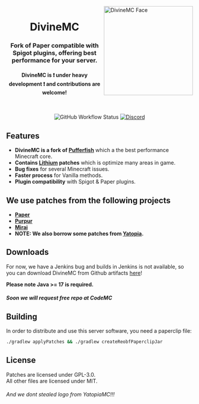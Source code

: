 <img src="https://cdn.bxteam.gq/divinemc-logo.png" height="240" alt="DivineMC Face" align="right">
<div align="center">
  <h1>DivineMC</h1>
  <h3>Fork of Paper compatible with Spigot plugins, offering best performance for your server.</h3>
  <h4>DivineMC is ❗ under heavy development ❗ and contributions are welcome!</h4>
  <br>
  
  ![GitHub Workflow Status](https://img.shields.io/github/workflow/status/DivineMC/DivineMC/Build?style=for-the-badge)
  [![Discord](https://img.shields.io/discord/1035686166403493898?color=5865F2&label=discord&style=for-the-badge)](https://discord.gg/PrKTKfR579)
</div>

## Features

- **DivineMC is a fork of [Pufferfish](https://github.com/pufferfish-gg/Pufferfish)** which a the best performance Minecraft core.
- **Contains [Lithium](https://github.com/CaffeineMC/lithium-fabric) patches** which is optimize many areas in game.
- **Bug fixes** for several Minecraft issues.
- **Faster process** for Vanilla methods.
- **Plugin compatibility** with Spigot & Paper plugins.

## We use patches from the following projects

* **[Paper](https://github.com/PaperMC/Paper)**
* **[Purpur](https://github.com/pl3xgaming/Purpur)**
* **[Mirai](https://github.com/etil2jz/Mirai)**
* **NOTE: We also borrow some patches from [Yatopia](https://github.com/YatopiaMC/Yatopia).**

## Downloads
For now, we have a Jenkins bug and builds in Jenkins is not available, so you can download DivineMC from Github artifacts [here](https://github.com/DivineMC/DivineMC/actions)!

**Please note Java >= 17 is required.**

##### Soon we will request free repo at CodeMC

## Building
In order to distribute and use this server software, you need a paperclip file:

```bash
./gradlew applyPatches && ./gradlew createReobfPaperclipJar
```

## License
Patches are licensed under GPL-3.0.  
All other files are licensed under MIT.

###### And we dont stealed logo from YatopiaMC!!!